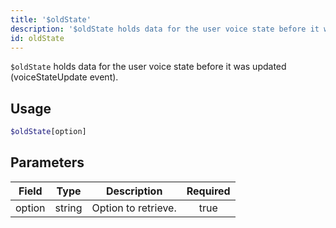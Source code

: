 ```yaml
---
title: '$oldState'
description: '$oldState holds data for the user voice state before it was updated (voiceStateUpdate event).'
id: oldState
---
```


`$oldState` holds data for the user voice state before it was updated (voiceStateUpdate event).

## Usage

```php
$oldState[option]
```

## Parameters

| Field  | Type   | Description         | Required |
| ------ | ------ | ------------------- |:--------:|
| option | string | Option to retrieve. |   true   |